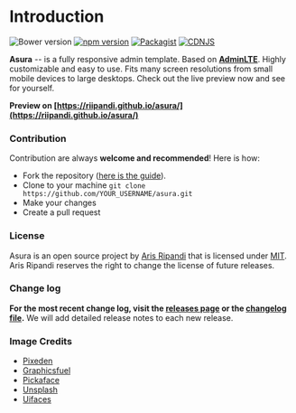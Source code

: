 Introduction
============

![Bower version](https://img.shields.io/bower/v/asura.svg)
[![npm version](https://img.shields.io/npm/v/asura.svg)](https://www.npmjs.com/package/asura)
[![Packagist](https://img.shields.io/packagist/v/riipandi/asura.svg)](https://packagist.org/packages/riipandi/asura)
[![CDNJS](https://img.shields.io/cdnjs/v/asura.svg)](https://cdnjs.com/libraries/asura)

**Asura** -- is a fully responsive admin template. Based on **[AdminLTE](https://adminlte.io/)**. Highly customizable and easy to use. Fits many screen resolutions from small mobile devices to large desktops. Check out the live preview now and see for yourself.

**Preview on [https://riipandi.github.io/asura/](https://riipandi.github.io/asura/)**

### Contribution
Contribution are always **welcome and recommended**! Here is how:

- Fork the repository ([here is the guide](https://help.github.com/articles/fork-a-repo/)).
- Clone to your machine ```git clone https://github.com/YOUR_USERNAME/asura.git```
- Make your changes
- Create a pull request

### License
Asura is an open source project by [Aris Ripandi](https://aris.web.id) that is licensed under [MIT](http://opensource.org/licenses/MIT). Aris Ripandi reserves the right to change the license of future releases.

### Change log
**For the most recent change log, visit the [releases page](https://github.com/riipandi/asura/releases) or the [changelog file](https://github.com/riipandi/asura/blob/master/changelog.md).** We will add detailed release notes to each new release. 

### Image Credits
- [Pixeden](http://www.pixeden.com/psd-web-elements/flat-responsive-showcase-psd)
- [Graphicsfuel](http://www.graphicsfuel.com/2013/02/13-high-resolution-blur-backgrounds/)
- [Pickaface](http://pickaface.net/)
- [Unsplash](https://unsplash.com/)
- [Uifaces](http://uifaces.com/)
